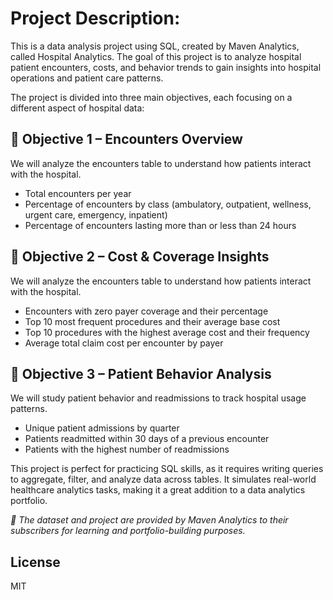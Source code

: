 # Project Description:

This is a data analysis project using SQL, created by Maven Analytics, called Hospital Analytics. The goal of this project is to analyze hospital patient encounters, costs, and behavior trends to gain insights into hospital operations and patient care patterns.

The project is divided into three main objectives, each focusing on a different aspect of hospital data:

## 🔹 Objective 1 – Encounters Overview
We will analyze the encounters table to understand how patients interact with the hospital.

* Total encounters per year
* Percentage of encounters by class (ambulatory, outpatient, wellness, urgent care, emergency, inpatient)
* Percentage of encounters lasting more than or less than 24 hours

## 🔹 Objective 2 – Cost & Coverage Insights
We will analyze the encounters table to understand how patients interact with the hospital.

* Encounters with zero payer coverage and their percentage
* Top 10 most frequent procedures and their average base cost
* Top 10 procedures with the highest average cost and their frequency
* Average total claim cost per encounter by payer

## 🔹 Objective 3 – Patient Behavior Analysis
We will study patient behavior and readmissions to track hospital usage patterns.

* Unique patient admissions by quarter
* Patients readmitted within 30 days of a previous encounter
* Patients with the highest number of readmissions


This project is perfect for practicing SQL skills, as it requires writing queries to aggregate, filter, and analyze data across tables. It simulates real-world healthcare analytics tasks, making it a great addition to a data analytics portfolio.

_📌 The dataset and project are provided by Maven Analytics to their subscribers for learning and portfolio-building purposes._

## License

MIT

